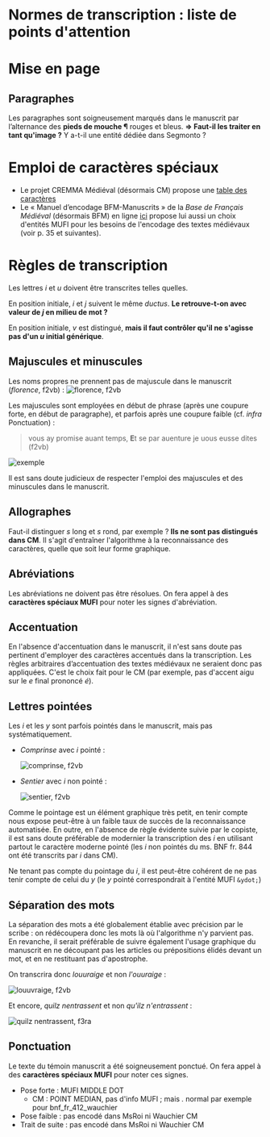 Normes de transcription : liste de points d'attention
====

# Mise en page
## Paragraphes
Les paragraphes sont soigneusement marqués dans le manuscrit par l’alternance des **pieds de mouche ¶** rouges et bleus. **=> Faut-il les traiter en tant qu'image ?** Y a-t-il une entité dédiée dans Segmonto ?

# Emploi de caractères spéciaux
- Le projet CREMMA Médiéval (désormais CM) propose une [table des caractères](https://github.com/HTR-United/cremma-medieval/blob/main/table.csv)
- Le « Manuel d’encodage BFM-Manuscrits » de la *Base de Français Médiéval* (désormais BFM) en ligne [ici](http://bfm.ens-lyon.fr/spip.php?article282) propose lui aussi un choix d'entités MUFI pour les besoins de l'encodage des textes médiévaux (voir p. 35 et suivantes).

# Règles de transcription
Les lettres *i* et *u* doivent être transcrites telles quelles.

En position initiale, *i* et *j* suivent le même *ductus*. **Le retrouve-t-on avec valeur de *j* en milieu de mot ?**

En position initiale, *v* est distingué, **mais il faut contrôler qu'il ne s'agisse pas d'un *u* initial générique**.

## Majuscules et minuscules
Les noms propres ne prennent pas de majuscule dans le manuscrit (*florence*, f2vb) :
![florence, f2vb](https://gallica.bnf.fr/iiif/ark:/12148/btv1b7100018t/f18/2266,3351,995,103/max/0/default.jpg)

Les majuscules sont employées en début de phrase (après une coupure forte, en début de paragraphe), et parfois après une coupure faible (cf. *infra* Ponctuation) :
> vous ay promise auant temps, **E**t se par auenture je uous eusse dites (f2vb)

![exemple](https://gallica.bnf.fr/iiif/ark:/12148/btv1b7100018t/f18/2232,1452,1210,227/max/0/default.jpg)

Il est sans doute judicieux de respecter l'emploi des majuscules et des minuscules dans le manuscrit.

## Allographes
Faut-il distinguer *s* long et *s* rond, par exemple ? **Ils ne sont pas distingués dans CM**. Il s'agit d'entraîner l'algorithme à la reconnaissance des caractères, quelle que soit leur forme graphique.

## Abréviations
Les abréviations ne doivent pas être résolues. On fera appel à des **caractères spéciaux MUFI** pour noter les signes d'abréviation.

## Accentuation
En l'absence d'accentuation dans le manuscrit, il n'est sans doute pas pertinent d'employer des caractères accentués dans la transcription. Les règles arbitraires d’accentuation des textes médiévaux ne seraient donc pas appliquées. C'est le choix fait pour le CM (par exemple, pas d'accent aigu sur le *e* final prononcé *é*).

## Lettres pointées
Les *i* et les *y* sont parfois pointés dans le manuscrit, mais pas systématiquement. 
- *Comprinse* avec *i* pointé :

    ![comprinse, f2vb](https://gallica.bnf.fr/iiif/ark:/12148/btv1b7100018t/f18/2814,1226,367,124/max/0/default.jpg)

- *Sentier* avec *i* non pointé :

    ![sentier, f2vb](https://gallica.bnf.fr/iiif/ark:/12148/btv1b7100018t/f18/2402,1972,262,120/max/0/default.jpg)

Comme le pointage est un élément graphique très petit, en tenir compte nous expose peut-être à un faible taux de succès de la reconnaissance automatisée. En outre, en l'absence de règle évidente suivie par le copiste, il est sans doute préférable de modernier la transcription des *i* en utilisant partout le caractère moderne pointé (les *i* non pointés du ms. BNF fr. 844 ont été transcrits par *i* dans CM).

Ne tenant pas compte du pointage du *i*, il est peut-être cohérent de ne pas tenir compte de celui du *y* (le *y* pointé correspondrait à l'entité MUFI `&ydot;`)

## Séparation des mots
La séparation des mots a été globalement établie avec précision par le scribe : on rédécoupera donc les mots là où l'algorithme n'y parvient pas. En revanche, il serait préférable de suivre également l'usage graphique du manuscrit en ne découpant pas les articles ou prépositions élidés devant un mot, et en ne restituant pas d'apostrophe.

On transcrira donc *louuraige* et non *l'ouuraige* :

![louuvraige, f2vb](https://gallica.bnf.fr/iiif/ark:/12148/btv1b7100018t/f18/2286,3676,371,103/max/0/default.jpg)

Et encore, *quilz nentrassent* et non *qu'ilz n'entrassent* :

![quilz nentrassent, f3ra](https://gallica.bnf.fr/iiif/ark:/12148/btv1b7100018t/f19/585,1843,755,140/max/0/default.jpg)


## Ponctuation
Le texte du témoin manuscrit a été soigneusement ponctué. On fera appel à des **caractères spéciaux MUFI** pour noter ces signes.
- Pose forte : MUFI MIDDLE DOT
    + CM : POINT MEDIAN, pas d'info MUFI ; mais *.* normal par exemple pour bnf_fr_412_wauchier
- Pose faible : pas encodé dans MsRoi ni Wauchier CM
- Trait de suite : pas encodé dans MsRoi ni Wauchier CM